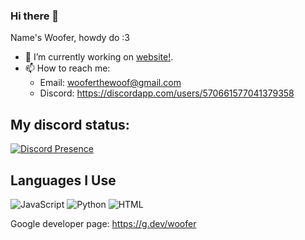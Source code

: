 ### Hi there 👋

Name's Woofer, howdy do :3 

- 🔭 I’m currently working on <a href="https://github.com/wooferthewoof/wooferthewoof.github.io">website!</a>.
- 📫 How to reach me:
  - Email: wooferthewoof@gmail.com
  - Discord: https://discordapp.com/users/570661577041379358

## My discord status:

<!-- old discod: [![Discord Presence](https://lanyard-profile-readme.vercel.app/api/570661577041379358)](https://discord.com/users/570661577041379358)-->
[![Discord Presence](https://lanyard-profile-readme.vercel.app/api/570661577041379358)](https://discord.com/users/570661577041379358)

## Languages I Use
![JavaScript](https://img.shields.io/badge/JavaScript-f1e05a?style=for-the-badge&logo=javascript&logoColor=black)
![Python](https://img.shields.io/badge/Python-3572A5?style=for-the-badge&logo=python&logoColor=white)
![HTML](https://img.shields.io/badge/HTML-e34c26?style=for-the-badge&logo=html5&logoColor=white)


Google developer page: <a href="https://g.dev/woofer">https://g.dev/woofer</a>
